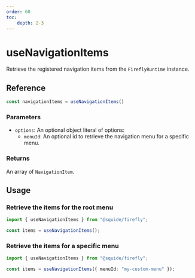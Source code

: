 ```yaml
---
order: 60
toc:
    depth: 2-3
---
```


# useNavigationItems

Retrieve the registered navigation items from the `FireflyRuntime` instance.

## Reference

```ts
const navigationItems = useNavigationItems()
```

### Parameters

- `options`: An optional object literal of options:
    - `menuId`: An optional id to retrieve the navigation menu for a specific menu.

### Returns

An array of `NavigationItem`.

## Usage

### Retrieve the items for the root menu

```ts
import { useNavigationItems } from "@squide/firefly";

const items = useNavigationItems();
```

### Retrieve the items for a specific menu

```ts
import { useNavigationItems } from "@squide/firefly";

const items = useNavigationItems({ menuId: "my-custom-menu" });
```
